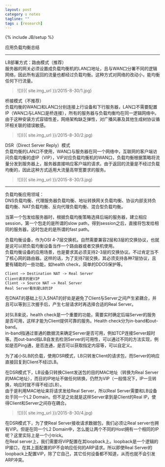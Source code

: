 ```yaml
---
layout: post
category : notes
tagline: ""
tags : [research]
---
```


{% include JB/setup %}

应用负载均衡总结

*****

LB部署方式：路由模式（推荐）<br>
服务器的网关必须设置成负载均衡机的LAN口地址，且与WAN口分署不同的逻辑网络，因此所有返回的流量也都经过负载均衡。这种方式对网络的改动小，能均衡任何下行流量。

>
>![]({{ site.img_url }}/2015-8-30/1.jpg)
>

桥接模式（不推荐）<br>
负载均衡的WAN口和LAN口分别连接上行设备和下行服务器，LAN口不需要配置IP（WAN口与LAN口是桥连接），所有的服务器与负载均衡均在同一逻辑网络中。由于这种安装方式容错性差，网络架构缺乏弹性，对广播风暴及其他生成树协议循环相关联的错误敏感。

>
>![]({{ site.img_url }}/2015-8-30/2.jpg)
>

DSR（Direct Server Reply）模式<br>
负载均衡的LAN口不使用，WAN口与服务器在同一个网络中，互联网的客户端访问负载均衡的虚IP（VIP），VIP对应负载均衡机的WAN口，负载均衡根据策略将流量分发到服务器上，服务器直接响应客户端的请求。由于返回的流量是不经过负载均衡的，因此这种方式适用大流量高带宽要求的服务。

>
>![]({{ site.img_url }}/2015-8-30/3.jpg)
>

*****

负载均衡应用领域：<br>
DNS负载均衡、代理服务器负载均衡、地址转换网关负载均衡、协议内部支持负载均衡、NAT负载均衡、反向代理负载均衡、混合型负载均衡。

当第一个包发给服务器时，根据负载均衡策略选择后端的服务器，建立相应session，第一个包走的是所谓的slow path，得到session之后，直接将包发给相同的服务器，这时包走的是所谓的fast path。

负载均衡设备，作为OSI 4-7层交换机，自然需要兼容2层和3层的交换协议，也就是说可以把负载均衡设备当作一个路由器或者交换机使用。<br>
负载均衡设备的应用场景，也是要求其必须支持2-3层的交换协议。不过肯定当不了核心网的路由器。这样的话，为了支持7层交换，其必须支持各种7层协议，且要有辅助的一些功能，如health check，简单的DDOS保护等。

	Client –> Destination NAT -> Real Server
	Client请求的是VIP
	Client -> Source NAT –> Real Server
	Real Server看到是LB的IP

在DNAT的基础上引入SNAT的好处是避免了Client与Server之间产生紧耦合，并且可以等到三次握手后，产生七层请求时再选择合适的Real Server。

对SLB来说，health check是一个重要的功能，需要实时确定后端Server的服务是否可用，这样才能为Client提供可靠的服务。Health check分为in-band和out-band。<br>
in-band指通过普通的数据流来确定Server是否可用，例如TCP连接Server超时等。而out-band指LB自发去检测Server的可用性，可以通过不同的方法实现，例如是否Ping通，是否连通，是否可以获取指定内容等，可以自定义。

为了减小SLB的负载，使用DSR模式，LB只转发Client的请求包，而Server的响应直接回复到Client不经过LB。

在DSR模式下，LB设备只转换Client发送包的目的MAC地址（转换为Real Server的MAC地址），而目的IP地址不做任何转换，仍然为VIP（一般情况下，IP一旦转换，响应时就不得不经过LB）。<br>
由于是利用MAC地址来将请求发给Real Server，所以Real Server需要和LB设备处于同一个L2 Domain。但不足之处就是这样Server拿到是Client的Real IP，使得Client和Server之间存在耦合。

>
>![]({{ site.img_url }}/2015-8-30/4.jpg)
>

在DSR模式下，为了使Real Server接收请求数据包，我们必须让Real server也拥有VIP。但是在同一个L2 Domain中，怎么能让两个不同的Host拥有一个相同的IP呢？这里实际上是一个小trick。<br>
在Real server上，我们需要将VIP配置在其loopback上。loopback是一个逻辑的IP接口，在其上面配置的IP不会响应任何的ARP请求。所以即使Real Server的loopback上配置VIP，除了它自己，其它任何设备都不知道，从而也就不会引发ARP冲突。
